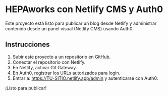 # HEPAworks con Netlify CMS y Auth0

Este proyecto está listo para publicar un blog desde Netlify y administrar contenido desde un panel visual (Netlify CMS) usando Auth0.

## Instrucciones

1. Subir este proyecto a un repositorio en GitHub.
2. Conectar el repositorio con Netlify.
3. En Netlify, activar Git Gateway.
4. En Auth0, registrar los URLs autorizados para login.
5. Entrar a: https://TU-SITIO.netlify.app/admin y autenticarse con Auth0.

¡Listo para publicar!
